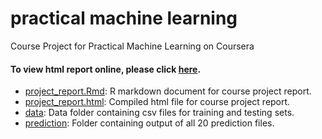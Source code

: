 practical machine learning
=============================

Course Project for Practical Machine Learning on Coursera

#### To view html report online, please click [here](https://github.com/liyangwill/practical_machine_learning/project_report.html).         

* [project_report.Rmd](./project_report.Rmd): R markdown document for course project report.        
* [project_report.html](./project_report.html): Compiled html file for course project report.   
* [data](./data): Data folder containing csv files for training and testing sets.        
* [prediction](./prediction): Folder containing output of all 20 prediction files. 